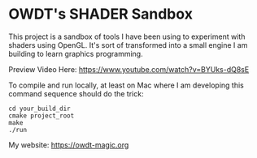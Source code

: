 # OWDT's SHADER Sandbox
This project is a sandbox of tools I have been using to experiment with shaders using OpenGL.
It's sort of transformed into a small engine I am building to learn graphics programming.

Preview Video Here:
https://www.youtube.com/watch?v=BYUks-dQ8sE

To compile and run locally, at least on Mac where I am developing this command sequence should do the trick:
```
cd your_build_dir
cmake project_root
make
./run
```

My website:
https://owdt-magic.org

